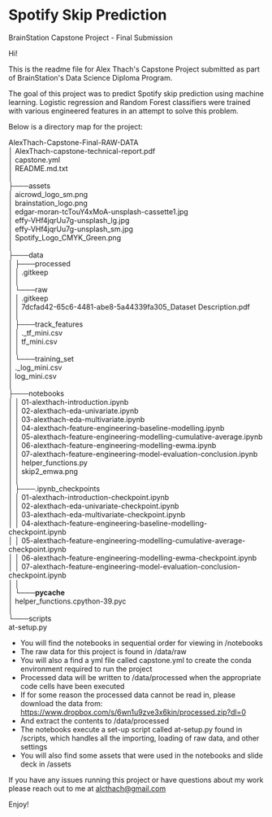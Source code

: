 # Spotify Skip Prediction
BrainStation Capstone Project - Final Submission  
  
Hi!  

This is the readme file for Alex Thach's Capstone Project submitted as part of BrainStation's Data Science Diploma Program.  

The goal of this project was to predict Spotify skip prediction using machine learning. Logistic regression and Random Forest classifiers were trained with various engineered features in an attempt to solve this problem.

Below is a directory map for the project:

AlexThach-Capstone-Final-RAW-DATA  
│   AlexThach-capstone-technical-report.pdf  
│   capstone.yml  
│   README.md.txt  
│  
├───assets  
│       aicrowd_logo_sm.png  
│       brainstation_logo.png  
│       edgar-moran-tcTouY4xMoA-unsplash-cassette1.jpg  
│       effy-VHf4jqrUu7g-unsplash_lg.jpg  
│       effy-VHf4jqrUu7g-unsplash_sm.jpg  
│       Spotify_Logo_CMYK_Green.png  
│  
├───data  
│   ├───processed  
│   │       .gitkeep  
│   │  
│   └───raw  
│       │   .gitkeep  
│       │   7dcfad42-65c6-4481-abe8-5a44339fa305_Dataset Description.pdf  
│       │  
│       ├───track_features  
│       │       ._tf_mini.csv  
│       │       tf_mini.csv  
│       │  
│       └───training_set  
│               ._log_mini.csv  
│               log_mini.csv  
│  
├───notebooks  
│   │   01-alexthach-introduction.ipynb  
│   │   02-alexthach-eda-univariate.ipynb  
│   │   03-alexthach-eda-multivariate.ipynb  
│   │   04-alexthach-feature-engineering-baseline-modelling.ipynb  
│   │   05-alexthach-feature-engineering-modelling-cumulative-average.ipynb  
│   │   06-alexthach-feature-engineering-modelling-ewma.ipynb  
│   │   07-alexthach-feature-engineering-model-evaluation-conclusion.ipynb  
│   │   helper_functions.py  
│   │   skip2_emwa.png  
│   │  
│   ├───.ipynb_checkpoints  
│   │       01-alexthach-introduction-checkpoint.ipynb  
│   │       02-alexthach-eda-univariate-checkpoint.ipynb  
│   │       03-alexthach-eda-multivariate-checkpoint.ipynb  
│   │       04-alexthach-feature-engineering-baseline-modelling-checkpoint.ipynb  
│   │       05-alexthach-feature-engineering-modelling-cumulative-average-checkpoint.ipynb  
│   │       06-alexthach-feature-engineering-modelling-ewma-checkpoint.ipynb  
│   │       07-alexthach-feature-engineering-model-evaluation-conclusion-checkpoint.ipynb  
│   │  
│   └───__pycache__  
│           helper_functions.cpython-39.pyc  
│  
└───scripts  
        at-setup.py  
  
- You will find the notebooks in sequential order for viewing in /notebooks
- The raw data for this project is found in /data/raw
- You will also a find a yml file called capstone.yml to create the conda environment required to run the project
- Processed data will be written to /data/processed when the appropriate code cells have been executed 
- If for some reason the processed data cannot be read in, please download the data from: https://www.dropbox.com/s/6wn1u9zve3x6kin/processed.zip?dl=0
- And extract the contents to /data/processed
- The notebooks execute a set-up script called at-setup.py found in /scripts, which handles all the importing, loading of raw data, and other settings
- You will also find some assets that were used in the notebooks and slide deck in /assets

If you have any issues running this project or have questions about my work please reach out to me at alcthach@gmail.com

Enjoy!

